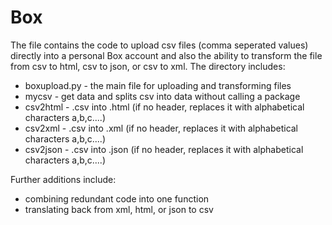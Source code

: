 # Box

The file contains the code to upload csv files (comma seperated values) directly into a personal Box account and also the ability to transform the file from csv to html, csv to json, or csv to xml. The directory includes:

* boxupload.py - the main file for uploading and transforming files 
* mycsv - get data and splits csv into data without calling a package
* csv2html - .csv into .html (if no header, replaces it with alphabetical characters a,b,c....)
* csv2xml - .csv into .xml (if no header, replaces it with alphabetical characters a,b,c....)
* csv2json - .csv into .json (if no header, replaces it with alphabetical characters a,b,c....)

Further additions include:
- combining redundant code into one function
- translating back from xml, html, or json to csv
